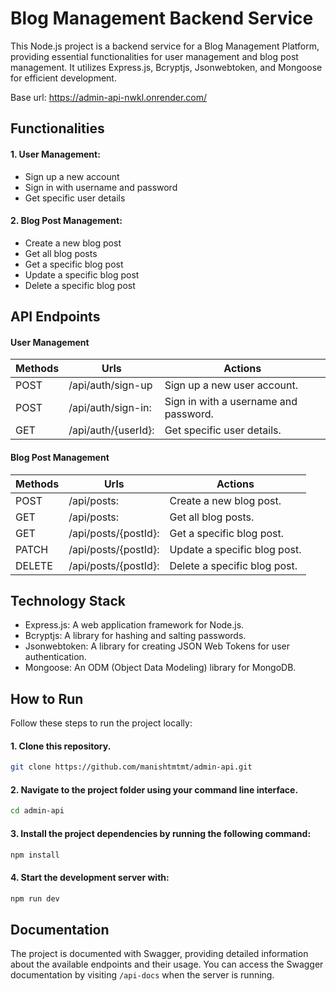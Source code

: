 # Blog Management Backend Service

This Node.js project is a backend service for a Blog Management Platform, providing essential functionalities for user management and blog post management. It utilizes Express.js, Bcryptjs, Jsonwebtoken, and Mongoose for efficient development.

Base url: https://admin-api-nwkl.onrender.com/

## Functionalities

#### 1. User Management:

- Sign up a new account
- Sign in with username and password
- Get specific user details

#### 2. Blog Post Management:

- Create a new blog post
- Get all blog posts
- Get a specific blog post
- Update a specific blog post
- Delete a specific blog post

## API Endpoints

#### User Management

| Methods | Urls                | Actions                               |
| ------- | ------------------- | ------------------------------------- |
| POST    | /api/auth/sign-up   | Sign up a new user account.           |
| POST    | /api/auth/sign-in:  | Sign in with a username and password. |
| GET     | /api/auth/{userId}: | Get specific user details.            |

#### Blog Post Management

| Methods | Urls                 | Actions                      |
| ------- | -------------------- | ---------------------------- |
| POST    | /api/posts:          | Create a new blog post.      |
| GET     | /api/posts:          | Get all blog posts.          |
| GET     | /api/posts/{postId}: | Get a specific blog post.    |
| PATCH   | /api/posts/{postId}: | Update a specific blog post. |
| DELETE  | /api/posts/{postId}: | Delete a specific blog post. |

## Technology Stack

- Express.js: A web application framework for Node.js.
- Bcryptjs: A library for hashing and salting passwords.
- Jsonwebtoken: A library for creating JSON Web Tokens for user authentication.
- Mongoose: An ODM (Object Data Modeling) library for MongoDB.

## How to Run

Follow these steps to run the project locally:

#### 1. Clone this repository.

```bash
git clone https://github.com/manishtmtmt/admin-api.git
```
#### 2. Navigate to the project folder using your command line interface.

```bash
cd admin-api
```

#### 3. Install the project dependencies by running the following command:

```bash
npm install
```

#### 4. Start the development server with:

```bash
npm run dev
```
## Documentation

The project is documented with Swagger, providing detailed information about the available endpoints and their usage. You can access the Swagger documentation by visiting `/api-docs` when the server is running.